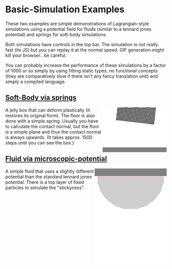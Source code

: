 # Basic-Simulation Examples
These two examples are simple demonstrations of Lagrangian-style simulations
using a potential field for fluids (similar to a lennard jones potential)
and springs for soft-body simulations.

Both simulations have controls in the top bar. The simulation is not really
fast (its JS) but you can replay it at the normal speed. GIF generation might
kill your browser.. be careful.

You can probably increase the performance of these simulations by a factor of 1000
or so simply by using fitting static types, no functional concepts (they
are comparatively slow if there isn't any fancy translation unit) and simply
a compiled language.

<h2><a href="https://littlehelicase.github.io/basic_simulations/def.html">Soft-Body via springs</a></h2>
<a href="https://littlehelicase.github.io/basic_simulations/def.html">
    <img src="gif/def-part.gif" style="float: right" align="right"/>
</a>
A jelly box that can deform plastically (it restores its original form). The floor is also
done with a simple spring. Usually you have to calculate the
contact normal, but the floor is a simple plane and thus the contact
normal is always upwards.
(It takes approx. 1500 steps until you can see the box.)

<h2><a href="https://littlehelicase.github.io/basic_simulations/water.html">Fluid via microscopic-potential</a></h2>
<a href="https://littlehelicase.github.io/basic_simulations/water.html">
    <img src="gif/water-quart.gif" style="float:right" height="300" align="right"/>
</a>
A simple fluid that uses
a slightly different potential than the standard lennard jones potential. There
is a top layer of fixed particles to simulate the "stickyness".
<div style="clear:both"></div>